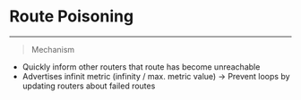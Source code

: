 # Route Poisoning
___
> Mechanism
- Quickly inform other routers that route has become unreachable
- Advertises infinit metric (infinity / max. metric value)
→ Prevent loops by updating routers about failed routes